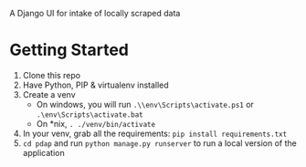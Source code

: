 A Django UI for intake of locally scraped data

# Getting Started
1. Clone this repo
2. Have Python, PIP & virtualenv installed
3. Create a venv
    * On windows, you will run `.\\env\Scripts\activate.ps1` or `.\env\Scripts\activate.bat`
    * On *nix, `. ./venv/bin/activate`
4. In your venv, grab all the requirements: `pip install requirements.txt`
5. `cd pdap` and run `python manage.py runserver` to run a local version of the application
